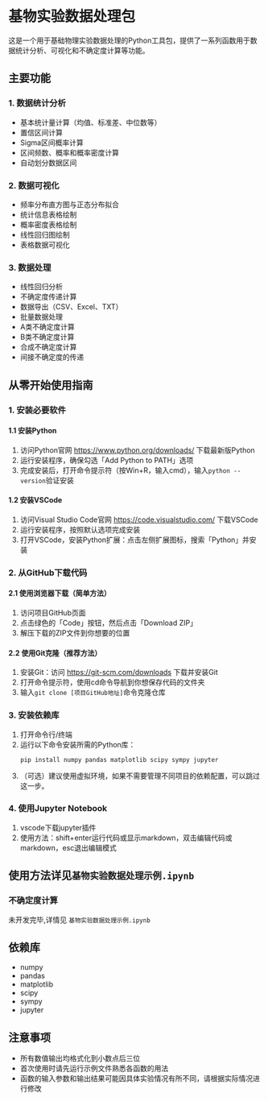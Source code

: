 # 基物实验数据处理包

这是一个用于基础物理实验数据处理的Python工具包，提供了一系列函数用于数据统计分析、可视化和不确定度计算等功能。

## 主要功能

### 1. 数据统计分析
- 基本统计量计算（均值、标准差、中位数等）
- 置信区间计算
- Sigma区间概率计算
- 区间频数、概率和概率密度计算
- 自动划分数据区间

### 2. 数据可视化
- 频率分布直方图与正态分布拟合
- 统计信息表格绘制
- 概率密度表格绘制
- 线性回归图绘制
- 表格数据可视化

### 3. 数据处理
- 线性回归分析
- 不确定度传递计算
- 数据导出（CSV、Excel、TXT）
- 批量数据处理
- A类不确定度计算
- B类不确定度计算
- 合成不确定度计算
- 间接不确定度的传递

## 从零开始使用指南

### 1. 安装必要软件

#### 1.1 安装Python
1. 访问Python官网 https://www.python.org/downloads/ 下载最新版Python
2. 运行安装程序，确保勾选「Add Python to PATH」选项
3. 完成安装后，打开命令提示符（按Win+R，输入cmd），输入`python --version`验证安装

#### 1.2 安装VSCode
1. 访问Visual Studio Code官网 https://code.visualstudio.com/ 下载VSCode
2. 运行安装程序，按照默认选项完成安装
3. 打开VSCode，安装Python扩展：点击左侧扩展图标，搜索「Python」并安装

### 2. 从GitHub下载代码

#### 2.1 使用浏览器下载（简单方法）
1. 访问项目GitHub页面
2. 点击绿色的「Code」按钮，然后点击「Download ZIP」
3. 解压下载的ZIP文件到你想要的位置

#### 2.2 使用Git克隆（推荐方法）
1. 安装Git：访问 https://git-scm.com/downloads 下载并安装Git
2. 打开命令提示符，使用cd命令导航到你想保存代码的文件夹
3. 输入`git clone [项目GitHub地址]`命令克隆仓库

### 3. 安装依赖库

1. 打开命令行/终端
2. 运行以下命令安装所需的Python库：
   ```
   pip install numpy pandas matplotlib scipy sympy jupyter
   ```
3. （可选）建议使用虚拟环境，如果不需要管理不同项目的依赖配置，可以跳过这一步。
### 4. 使用Jupyter Notebook
1. vscode下载jupyter插件
2. 使用方法：shift+enter运行代码或显示markdown，双击编辑代码或markdown，esc退出编辑模式
## 使用方法详见```基物实验数据处理示例.ipynb```

### 不确定度计算
未开发完毕,详情见
`基物实验数据处理示例.ipynb`

## 依赖库

- numpy
- pandas
- matplotlib
- scipy
- sympy 
- jupyter 

## 注意事项

- 所有数值输出均格式化到小数点后三位
- 首次使用时请先运行示例文件熟悉各函数的用法
- 函数的输入参数和输出结果可能因具体实验情况有所不同，请根据实际情况进行修改